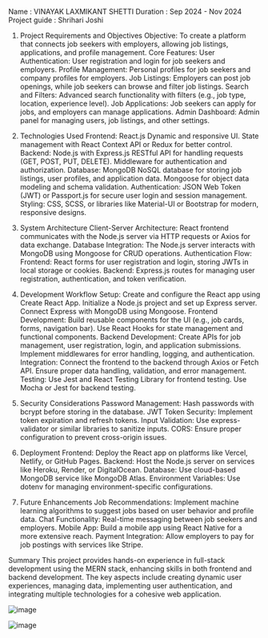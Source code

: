 Name : VINAYAK LAXMIKANT SHETTI
Duration : Sep 2024 - Nov 2024
Project guide :  Shrihari Joshi


1. Project Requirements and Objectives
Objective: To create a platform that connects job seekers with employers, allowing job listings, applications, and profile management.
Core Features:
User Authentication: User registration and login for job seekers and employers.
Profile Management: Personal profiles for job seekers and company profiles for employers.
Job Listings: Employers can post job openings, while job seekers can browse and filter job listings.
Search and Filters: Advanced search functionality with filters (e.g., job type, location, experience level).
Job Applications: Job seekers can apply for jobs, and employers can manage applications.
Admin Dashboard: Admin panel for managing users, job listings, and other settings.



2. Technologies Used
Frontend: React.js
Dynamic and responsive UI.
State management with React Context API or Redux for better control.
Backend: Node.js with Express.js
RESTful API for handling requests (GET, POST, PUT, DELETE).
Middleware for authentication and authorization.
Database: MongoDB
NoSQL database for storing job listings, user profiles, and application data.
Mongoose for object data modeling and schema validation.
Authentication: JSON Web Token (JWT) or Passport.js for secure user login and session management.
Styling: CSS, SCSS, or libraries like Material-UI or Bootstrap for modern, responsive designs.


3. System Architecture
Client-Server Architecture: React frontend communicates with the Node.js server via HTTP requests or Axios for data exchange.
Database Integration: The Node.js server interacts with MongoDB using Mongoose for CRUD operations.
Authentication Flow:
Frontend: React forms for user registration and login, storing JWTs in local storage or cookies.
Backend: Express.js routes for managing user registration, authentication, and token verification.


4. Development Workflow
Setup:
Create and configure the React app using Create React App.
Initialize a Node.js project and set up Express server.
Connect Express with MongoDB using Mongoose.
Frontend Development:
Build reusable components for the UI (e.g., job cards, forms, navigation bar).
Use React Hooks for state management and functional components.
Backend Development:
Create APIs for job management, user registration, login, and application submissions.
Implement middlewares for error handling, logging, and authentication.
Integration:
Connect the frontend to the backend through Axios or Fetch API.
Ensure proper data handling, validation, and error management.
Testing:
Use Jest and React Testing Library for frontend testing.
Use Mocha or Jest for backend testing.


5. Security Considerations
Password Management: Hash passwords with bcrypt before storing in the database.
JWT Token Security: Implement token expiration and refresh tokens.
Input Validation: Use express-validator or similar libraries to sanitize inputs.
CORS: Ensure proper configuration to prevent cross-origin issues.


6. Deployment
Frontend: Deploy the React app on platforms like Vercel, Netlify, or GitHub Pages.
Backend: Host the Node.js server on services like Heroku, Render, or DigitalOcean.
Database: Use cloud-based MongoDB service like MongoDB Atlas.
Environment Variables: Use dotenv for managing environment-specific configurations.


7. Future Enhancements
Job Recommendations: Implement machine learning algorithms to suggest jobs based on user behavior and profile data.
Chat Functionality: Real-time messaging between job seekers and employers.
Mobile App: Build a mobile app using React Native for a more extensive reach.
Payment Integration: Allow employers to pay for job postings with services like Stripe.

Summary
This project provides hands-on experience in full-stack development using the MERN stack, enhancing skills in both frontend and backend development. The key aspects include creating dynamic user experiences, managing data, implementing user authentication, and integrating multiple technologies for a cohesive web application.


![image](https://github.com/user-attachments/assets/0d13d8f3-ba7e-4d93-8873-4ea120b7b9d6)


![image](https://github.com/user-attachments/assets/d3954d04-2b7c-4061-b3f8-1aaa6d823d3e)

